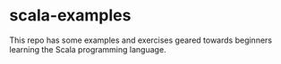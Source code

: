 # scala-examples
This repo has some examples and exercises geared towards beginners learning the Scala programming language. 
